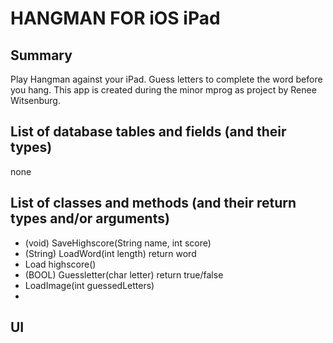 HANGMAN FOR iOS iPad
=============
Summary
-------------
Play Hangman against your iPad. Guess letters to complete the word before you hang. 
This app is created during the minor mprog as project by Renee Witsenburg.

List of database tables and fields (and their types)
-------------
none

List of classes and methods (and their return types and/or arguments)
-------------
* (void) SaveHighscore(String name, int score)
* (String) LoadWord(int length) return word
* Load highscore()
* (BOOL) Guessletter(char letter) return true/false
* LoadImage(int guessedLetters)
* 

UI
-------------

